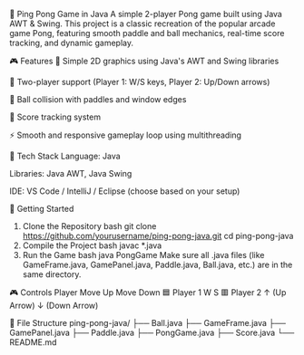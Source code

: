 🏓 Ping Pong Game in Java
A simple 2-player Pong game built using Java AWT & Swing. This project is a classic recreation of the popular arcade game Pong, featuring smooth paddle and ball mechanics, real-time score tracking, and dynamic gameplay.

🎮 Features
🧱 Simple 2D graphics using Java's AWT and Swing libraries

👥 Two-player support (Player 1: W/S keys, Player 2: Up/Down arrows)

🔁 Ball collision with paddles and window edges

🧠 Score tracking system

⚡ Smooth and responsive gameplay loop using multithreading

🧰 Tech Stack
Language: Java

Libraries: Java AWT, Java Swing

IDE: VS Code / IntelliJ / Eclipse (choose based on your setup)

🚀 Getting Started
1. Clone the Repository
bash
git clone https://github.com/yourusername/ping-pong-java.git
cd ping-pong-java
2. Compile the Project
bash
javac *.java
3. Run the Game
bash
java PongGame
Make sure all .java files (like GameFrame.java, GamePanel.java, Paddle.java, Ball.java, etc.) are in the same directory.

🎮 Controls
Player	Move Up	Move Down
🟦 Player 1	W	S
🟥 Player 2	↑ (Up Arrow)	↓ (Down Arrow)

📁 File Structure
ping-pong-java/
├── Ball.java
├── GameFrame.java
├── GamePanel.java
├── Paddle.java
├── PongGame.java
├── Score.java
└── README.md

